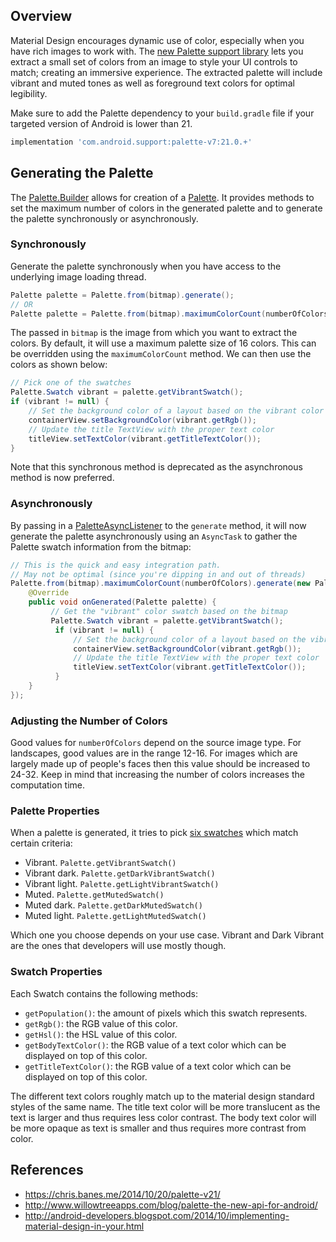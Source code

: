 ## Overview

Material Design encourages dynamic use of color, especially when you have rich images to work with. The [new Palette support library](https://www.youtube.com/watch?v=97SWYiRtF0Y&t=1903) lets you extract a small set of colors from an image to style your UI controls to match; creating an immersive experience. The extracted palette will include vibrant and muted tones as well as foreground text colors for optimal legibility.

Make sure to add the Palette dependency to your `build.gradle` file if your targeted version of Android is lower than 21.

```gradle
implementation 'com.android.support:palette-v7:21.0.+'
```

## Generating the Palette

The [Palette.Builder](https://developer.android.com/reference/android/support/v7/graphics/Palette.Builder.html) allows for creation of a [Palette](https://developer.android.com/reference/android/support/v7/graphics/Palette.html). It provides methods to set the maximum number of colors in the generated palette and to generate the palette synchronously or asynchronously.

### Synchronously

Generate the palette synchronously when you have access to the underlying image loading thread. 

```java
Palette palette = Palette.from(bitmap).generate();
// OR
Palette palette = Palette.from(bitmap).maximumColorCount(numberOfColors).generate();
```

The passed in `bitmap` is the image from which you want to extract the colors. By default, it will use a maximum palette size of 16 colors. This can be overridden using the `maximumColorCount` method. We can then use the colors as shown below:

```java
// Pick one of the swatches
Palette.Swatch vibrant = palette.getVibrantSwatch();
if (vibrant != null) {
    // Set the background color of a layout based on the vibrant color
    containerView.setBackgroundColor(vibrant.getRgb());
    // Update the title TextView with the proper text color
    titleView.setTextColor(vibrant.getTitleTextColor());
}
```

Note that this synchronous method is deprecated as the asynchronous method is now preferred. 

### Asynchronously

By passing in a [PaletteAsyncListener](https://developer.android.com/reference/android/support/v7/graphics/Palette.PaletteAsyncListener.html) to the `generate` method, it will now generate the palette asynchronously using an `AsyncTask` to gather the Palette swatch information from the bitmap:

```java
// This is the quick and easy integration path. 
// May not be optimal (since you're dipping in and out of threads)
Palette.from(bitmap).maximumColorCount(numberOfColors).generate(new Palette.PaletteAsyncListener() {
    @Override
    public void onGenerated(Palette palette) {
         // Get the "vibrant" color swatch based on the bitmap
         Palette.Swatch vibrant = palette.getVibrantSwatch();
          if (vibrant != null) {
              // Set the background color of a layout based on the vibrant color
              containerView.setBackgroundColor(vibrant.getRgb());
              // Update the title TextView with the proper text color
              titleView.setTextColor(vibrant.getTitleTextColor());
          }
    }
});
```
### Adjusting the Number of Colors

Good values for `numberOfColors` depend on the source image type. For landscapes, good values are in the range 12-16. For images which are largely made up of people's faces then this value should be increased to 24-32. Keep in mind that increasing the number of colors increases the computation time.

### Palette Properties

When a palette is generated, it tries to pick [six swatches](https://developer.android.com/reference/android/support/v7/graphics/Palette.html) which match certain criteria:

 * Vibrant. `Palette.getVibrantSwatch()`
 * Vibrant dark. `Palette.getDarkVibrantSwatch()`
 * Vibrant light. `Palette.getLightVibrantSwatch()`
 * Muted. `Palette.getMutedSwatch()`
 * Muted dark. `Palette.getDarkMutedSwatch()`
 * Muted light. `Palette.getLightMutedSwatch()`

Which one you choose depends on your use case. Vibrant and Dark Vibrant are the ones that developers will use mostly though.

### Swatch Properties

Each Swatch contains the following methods:

 * `getPopulation()`: the amount of pixels which this swatch represents.
 * `getRgb()`: the RGB value of this color.
 * `getHsl()`: the HSL value of this color.
 * `getBodyTextColor()`: the RGB value of a text color which can be displayed on top of this color.
 * `getTitleTextColor()`: the RGB value of a text color which can be displayed on top of this color.

The different text colors roughly match up to the material design standard styles of the same name. The title text color will be more translucent as the text is larger and thus requires less color contrast. The body text color will be more opaque as text is smaller and thus requires more contrast from color.

## References

* <https://chris.banes.me/2014/10/20/palette-v21/>
* <http://www.willowtreeapps.com/blog/palette-the-new-api-for-android/>
* <http://android-developers.blogspot.com/2014/10/implementing-material-design-in-your.html>